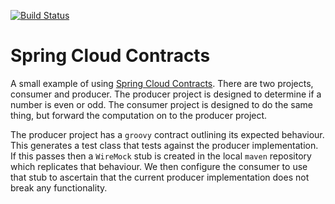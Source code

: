 [![Build Status](https://travis-ci.com/JamesCollerton/Spring_Cloud_Contracts.svg?branch=master)](https://travis-ci.com/JamesCollerton/Spring_Cloud_Contracts)

# Spring Cloud Contracts

A small example of using [Spring Cloud Contracts](https://spring.io/projects/spring-cloud-contract). There are two projects, consumer and producer. The producer project is designed to determine if a number is even or odd. The consumer project is designed to do the same thing, but forward the computation on to the producer project.

The producer project has a `groovy` contract outlining its expected behaviour. This generates a test class that tests against the producer implementation. If this passes then a `WireMock` stub is created in the local `maven` repository which replicates that behaviour. We then configure the consumer to use that stub to ascertain that the current producer implementation does not break any functionality. 
